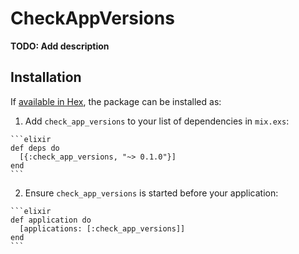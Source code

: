 # CheckAppVersions

**TODO: Add description**

## Installation

If [available in Hex](https://hex.pm/docs/publish), the package can be installed as:

  1. Add `check_app_versions` to your list of dependencies in `mix.exs`:

    ```elixir
    def deps do
      [{:check_app_versions, "~> 0.1.0"}]
    end
    ```

  2. Ensure `check_app_versions` is started before your application:

    ```elixir
    def application do
      [applications: [:check_app_versions]]
    end
    ```

